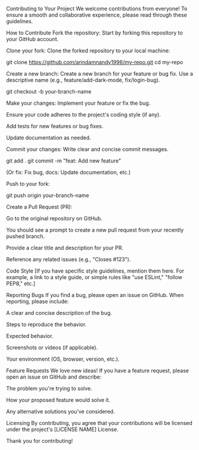 Contributing to Your Project
We welcome contributions from everyone! To ensure a smooth and collaborative experience, please read through these guidelines.

How to Contribute
Fork the repository: Start by forking this repository to your GitHub account.

Clone your fork: Clone the forked repository to your local machine:

git clone https://github.com/arindamnandy1996/my-repo.git
cd my-repo

Create a new branch: Create a new branch for your feature or bug fix. Use a descriptive name (e.g., feature/add-dark-mode, fix/login-bug).

git checkout -b your-branch-name

Make your changes: Implement your feature or fix the bug.

Ensure your code adheres to the project's coding style (if any).

Add tests for new features or bug fixes.

Update documentation as needed.

Commit your changes: Write clear and concise commit messages.

git add .
git commit -m "feat: Add new feature"

(Or fix: Fix bug, docs: Update documentation, etc.)

Push to your fork:

git push origin your-branch-name

Create a Pull Request (PR):

Go to the original repository on GitHub.

You should see a prompt to create a new pull request from your recently pushed branch.

Provide a clear title and description for your PR.

Reference any related issues (e.g., "Closes #123").

Code Style
[If you have specific style guidelines, mention them here. For example, a link to a style guide, or simple rules like "use ESLint," "follow PEP8," etc.]

Reporting Bugs
If you find a bug, please open an issue on GitHub. When reporting, please include:

A clear and concise description of the bug.

Steps to reproduce the behavior.

Expected behavior.

Screenshots or videos (if applicable).

Your environment (OS, browser, version, etc.).

Feature Requests
We love new ideas! If you have a feature request, please open an issue on GitHub and describe:

The problem you're trying to solve.

How your proposed feature would solve it.

Any alternative solutions you've considered.

Licensing
By contributing, you agree that your contributions will be licensed under the project's [LICENSE NAME] License.

Thank you for contributing!